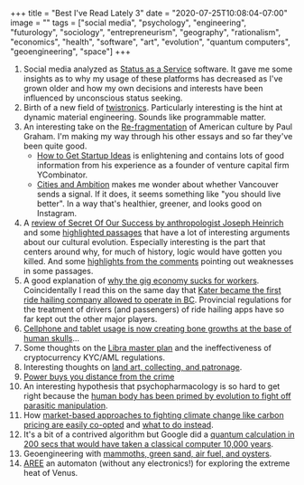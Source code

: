 +++
title = "Best I've Read Lately 3"
date = "2020-07-25T10:08:04-07:00"
image = ""
tags = ["social media", "psychology", "engineering", "futurology", "sociology", "entrepreneurism", "geography", "rationalism", "economics", "health", "software", "art", "evolution", "quantum computers", "geoengineering", "space"]
+++
1. Social media analyzed as [Status as a Service](https://www.eugenewei.com/blog/2019/2/19/status-as-a-service) software. It gave me some insights as to why my usage of these platforms has decreased as I've grown older and how my own decisions and interests have been influenced by unconscious status seeking.
1. Birth of a new field of [twistronics](https://www.quantamagazine.org/how-twisted-graphene-became-the-big-thing-in-physics-20190430/). Particularly interesting is the hint at dynamic material engineering. Sounds like programmable matter.
1. An interesting take on the [Re-fragmentation](http://www.paulgraham.com/re.html) of American culture by Paul Graham. I'm making my way through his other essays and so far they've been quite good.
    - [How to Get Startup Ideas](http://www.paulgraham.com/startupideas.html) is enlightening and contains lots of good information from his experience as a founder of venture capital firm YCombinator.
    - [Cities and Ambition](http://www.paulgraham.com/cities.html) makes me wonder about whether Vancouver sends a signal. If it does, it seems something like "you should live better". In a way that's healthier, greener, and looks good on Instagram.
1. A [review of Secret Of Our Success by anthropologist Joseph Heinrich](https://slatestarcodex.com/2019/06/04/book-review-the-secret-of-our-success/) and some [highlighted passages](https://slatestarcodex.com/2019/06/05/list-of-passages-i-highlighted-in-my-copy-of-the-secret-of-our-success/) that have a lot of interesting arguments about our cultural evolution. Especially interesting is the part that centers around why, for much of history, logic would have gotten you killed. And some [highlights from the comments](https://slatestarcodex.com/2019/06/11/highlights-from-the-comments-on-cultural-evolution/) pointing out weaknesses in some passages.
1. A good explanation of [why the gig economy sucks for workers](http://bilbo.economicoutlook.net/blog/?p=42447). Coincidentally I read this on the same day that [Kater became the first ride hailing company allowed to operate in BC](https://www.vancouverisawesome.com/2019/06/18/ride-hailing-vancouver-kater/). Provincial regulations for the treatment of drivers (and passengers) of ride hailing apps have so far kept out the other major players.
1. [Cellphone and tablet usage is now creating bone growths at the base of human skulls](https://www.washingtonpost.com/nation/2019/06/20/horns-are-growing-young-peoples-skulls-phone-use-is-blame-research-suggests/?utm_term=.6d6acaa5893d)...
1. Some thoughts on the [Libra master plan](https://medium.com/@ercwl/the-libra-masterplan-dc9560e41c87) and the ineffectiveness of cryptocurrency KYC/AML regulations.
1. Interesting thoughts on [land art, collecting, and patronage](https://www.artsy.net/article/artsy-editorial-market-land-art-challenges-collecting-differently).
1. [Power buys you distance from the crime](https://acesounderglass.com/2019/08/01/power-buys-you-distance-from-the-crime/)
1. An interesting hypothesis that psychopharmacology is so hard to get right because the [human body has been primed by evolution to fight off parasitic manipulation](https://slatestarcodex.com/2019/08/19/maybe-your-zoloft-stopped-working-because-a-liver-fluke-tried-to-turn-your-nth-great-grandmother-into-a-zombie/).
1. How [market-based approaches to fighting climate change like carbon pricing are easily co-opted](http://bilbo.economicoutlook.net/blog/?p=42788) and [what to do instead](http://bilbo.economicoutlook.net/blog/?p=42794).
1. It's a bit of a contrived algorithm but Google did a [quantum calculation in 200 secs that would have taken a classical computer 10,000 years](https://fortune.com/2019/09/20/google-claims-quantum-supremacy/).
1. Geoengineering with [mammoths, green sand, air fuel, and oysters](https://elidourado.com/blog/dawn-of-geoengineering/).
1. [AREE](https://www.nasa.gov/feature/automaton-rover-for-extreme-environments-aree/) an automaton (without any electronics!) for exploring the extreme heat of Venus.
